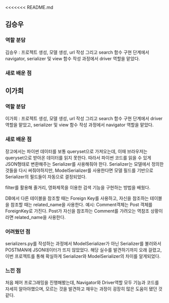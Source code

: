 <<<<<<< README.md
## 김승우
### 역할 분담
김승우 : 프로젝트 생성, 모델 생성, url 작성 그리고 search 함수 구현 단계에서 navigator,
serializer 및 view 함수 작성 과정에서 driver 역할을 맡았다.

### 새로 배운 점



## 이가희

### 역할 분담
이가희 : 프로젝트 생성, 모델 생성, url 작성 그리고 search 함수 구현 단계에서 driver 역할을 맡았고,
serializer 및 view 함수 작성 과정에서 navigator 역할을 맡았다.

### 새로 배운 점
장고에서는 파이썬 데이터를 보통 queryset으로 가져오는데, 이때 브라우저는 queryset으로 받아온 데이터를 읽지 못한다. 따라서 파이썬 코드를 읽을 수 있게 JSON형태로 변환해주는 Serializer를 사용해줘야 한다. Serializer는 모델에서 정의한 것들을 다시 써줘야하지만, ModelSerializer를 사용한다면 모델 필드를 기반으로 Serializer의 필드들이 자동으로 결정되었다. 

filter를 활용해 줄거리, 영화제목을 이용한 검색 기능을 구현하는 방법을 배웠다.

DB에서 다른 테이블을 참조할 때는 Foreign Key를 사용하고, 자신을 참조하는 테이블을 참조할 때는 related_name을 사용한다. 
예시: Comment객체는 Post 객체를 ForeignKey로 가진다. Post가 자신을 참조하는 Comment를 가려오는 역참조 상황이라면 related_name을 사용한다.

### 어려웠던 점
serializers.py를 작성하는 과정에서 ModelSerializer가 아닌 Serializer를 불러와서 POSTMAN에 JSON데이터가 뜨지 않았었다.
해당 실수를 발견하기까지 오래 걸렸고, 이번 프로젝트를 통해 확실하게 Serializer와  ModelSerializer의 차이를 알게되었다.

### 느낀 점
처음 페어 프로그래밍을 진행해봤는데, Navigator와 Driver역할 모두 기능과 코드를 자세히 알아야했으며, 모르는 것을 발견하고
채우는 과정이 굉장히 많은 도움이 됐던 것 같다.

